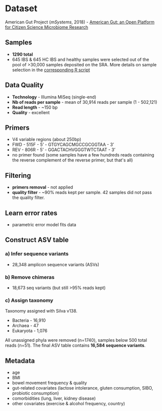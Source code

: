 # Dataset
American Gut Project (_mSystems_, 2018) - [American Gut: an Open Platform for Citizen Science Microbiome Research][1]

[1]: https://journals.asm.org/doi/full/10.1128/mSystems.00031-18#DC1


## Samples
- **1290 total**
- 645 IBS & 645 HC
IBS and healthy samples were selected out of the pool of >30,000 samples deposited on the SRA. More details on sample selection in the [corresponding R script](00_Metadata-AGP.R)

## Data Quality
- **Technology** - Illumina MiSeq (single-end)
- **Nb of reads per sample** - mean of 30,914 reads per sample (1 - 502,121)
- **Read length** - ~150 bp
- **Quality** - excellent


## Primers
- V4 variable regions (about 250bp)
- FWD - 515F - 5’ - GTGYCAGCMGCCGCGGTAA - 3’
- REV -  806R - 5’ - GGACTACHVGGGTWTCTAAT - 3’
- no primer found (some samples have a few hundreds reads containing the reverse complement of the reverse primer, but that's all)


## Filtering
- **primers removal** - not applied
- **quality filter** - ~90% reads kept per sample. 42 samples did not pass the quality filter.


## Learn error rates
- parametric error model fits data

## Construct ASV table
### a) Infer sequence variants
- 28,348 amplicon sequence variants (ASVs)

### b) Remove chimeras
- 18,673 seq variants (but still >95% reads kept)

### c) Assign taxonomy
Taxonomy assigned with Silva v138.
- Bacteria - 16,910
- Archaea - 47
- Eukaryota - 1,076

All unassigned phyla were removed (n=1740), samples below 500 total reads (n=51). The final ASV table contains **16,584 sequence variants**.

## Metadata
- age
- BMI
- bowel movement frequency & quality
- gut-related covariates (lactose intolerance, gluten consumption, SIBO, probiotic consumption)
- comorbidities (lung, liver, kidney disease)
- other covariates (exercise & alcohol frequency, country)